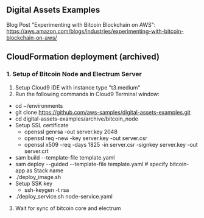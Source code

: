 ## Digital Assets Examples

Blog Post "Experimenting with Bitcoin Blockchain on AWS": https://aws.amazon.com/blogs/industries/experimenting-with-bitcoin-blockchain-on-aws/

## CloudFormation deployment (archived)

### 1. Setup of Bitcoin Node and Electrum Server

1. Setup Cloud9 IDE with instance type "t3.medium"
2. Run the following commands in Cloud9 Terminal window:
- cd ~/environments
- git clone https://github.com/aws-samples/digital-assets-examples.git
- cd digital-assets-examples/archive/bitcoin_node
- Setup SSL certificate
    - openssl genrsa -out server.key 2048
    - openssl req -new -key server.key -out server.csr
    - openssl x509 -req -days 1825 -in server.csr -signkey server.key -out server.crt
- sam build --template-file template.yaml
- sam deploy --guided --template-file template.yaml # specify bitcoin-app as Stack name
- ./deploy_image.sh
- Setup SSK key
    - ssh-keygen -t rsa
- ./deploy_service.sh node-service.yaml
3. Wait for sync of bitcoin core and electrum